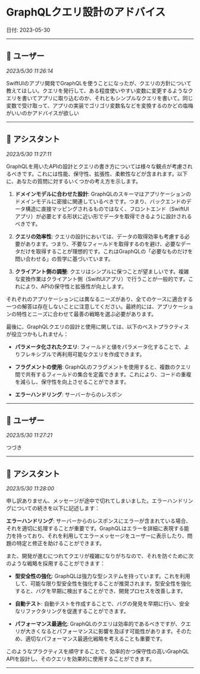 # GraphQLクエリ設計のアドバイス

日付: 2023-05-30

---

## 👤 ユーザー
*2023/5/30 11:26:14*

SwiftUIのアプリ開発でGraphQLを使うことになったが、クエリの方針について教えてほしい。クエリを発行して、ある程度使いやすい変数に変更するようなクエリを書いてアプリに取り込むのか、それともシンプルなクエリを書いて。同じ変数で受け取って、アプリの実装でゴリゴリ変数名などを変換するのかどの塩梅がいいのかアドバイスが欲しい

---

## 🤖 アシスタント
*2023/5/30 11:27:11*

GraphQLを用いたAPIの設計とクエリの書き方については様々な観点が考慮されるべきです。これには性能、保守性、拡張性、柔軟性などが含まれます。以下に、あなたの質問に対するいくつかの考え方を示します。

1. **ドメインモデルに合わせた設計**: GraphQLのスキーマはアプリケーションのドメインモデルに密接に関連しているべきです。つまり、バックエンドのデータ構造に直接マッピングされるものではなく、フロントエンド（SwiftUIアプリ）が必要とする形状に近い形でデータを取得できるように設計されるべきです。

2. **クエリの効率性**: クエリの設計においては、データの取得効率も考慮する必要があります。つまり、不要なフィールドを取得するのを避け、必要なデータだけを取得することが理想的です。これはGraphQLの「必要なものだけを問い合わせる」の哲学に基づいています。

3. **クライアント側の調整**: クエリはシンプルに保つことが望ましいです。複雑な変換作業はクライアント側（SwiftUIアプリ）で行うことが一般的です。これにより、APIの保守性と拡張性が向上します。

それぞれのアプリケーションには異なるニーズがあり、全てのケースに適合する一つの解答は存在しないことに注意してください。最終的には、アプリケーションの特性とニーズに合わせて最善の戦略を選ぶ必要があります。

最後に、GraphQLクエリの設計と使用に関しては、以下のベストプラクティスが役立つかもしれません：

- **パラメータ化されたクエリ**: フィールドと値をパラメータ化することで、よりフレキシブルで再利用可能なクエリを作成できます。

- **フラグメントの使用**: GraphQLのフラグメントを使用すると、複数のクエリ間で共有するフィールドの集合を定義できます。これにより、コードの重複を減らし、保守性を向上させることができます。

- **エラーハンドリング**: サーバーからのレスポン

---

## 👤 ユーザー
*2023/5/30 11:27:21*

つづき

---

## 🤖 アシスタント
*2023/5/30 11:28:00*

申し訳ありません、メッセージが途中で切れてしまいました。エラーハンドリングについての続きを以下に記述します：

**エラーハンドリング**: サーバーからのレスポンスにエラーが含まれている場合、それを適切に処理することが重要です。GraphQLはエラーを詳細に表現する能力を持っており、それを利用してエラーメッセージをユーザーに表示したり、問題の特定と修正を助けることができます。

また、開発が進むにつれてクエリが複雑になりがちなので、それを防ぐために次のような戦略を採用することができます：

- **型安全性の強化**: GraphQLは強力な型システムを持っています。これを利用して、可能な限り型安全性を強化することが推奨されます。型安全性を強化すると、バグを早期に検出することができ、開発プロセスを改善します。

- **自動テスト**: 自動テストを作成することで、バグの発見を早期に行い、安全なリファクタリングを促進することができます。

- **パフォーマンス最適化**: GraphQLのクエリは効率的であるべきですが、クエリが大きくなるとパフォーマンスに影響を及ぼす可能性があります。そのため、適切なパフォーマンス最適化戦略を考えることも重要です。

このようなプラクティスを順守することで、効率的かつ保守性の高いGraphQL APIを設計し、そのクエリを効果的に使用することができます。

---
